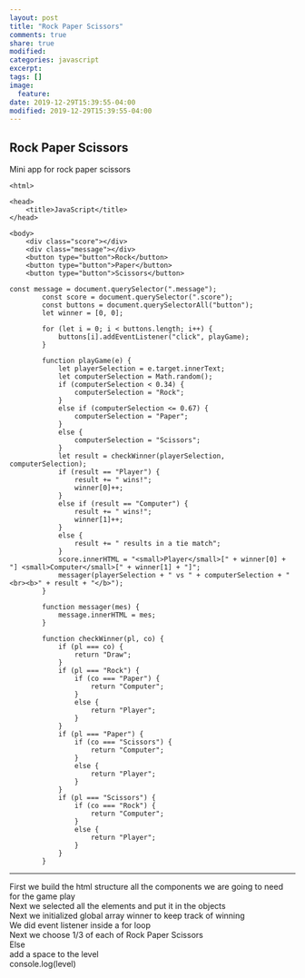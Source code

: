 ```yaml
---
layout: post
title: "Rock Paper Scissors"
comments: true
share: true
modified:
categories: javascript
excerpt:
tags: []
image:
  feature:
date: 2019-12-29T15:39:55-04:00
modified: 2019-12-29T15:39:55-04:00
---
```


## Rock Paper Scissors


Mini app for rock paper scissors

~~~
<html>

<head>
    <title>JavaScript</title>
</head>

<body>
    <div class="score"></div>
    <div class="message"></div>
    <button type="button">Rock</button>
    <button type="button">Paper</button>
    <button type="button">Scissors</button>
~~~

~~~
const message = document.querySelector(".message");
        const score = document.querySelector(".score");
        const buttons = document.querySelectorAll("button");
        let winner = [0, 0];

        for (let i = 0; i < buttons.length; i++) {
            buttons[i].addEventListener("click", playGame);
        }

        function playGame(e) {
            let playerSelection = e.target.innerText;
            let computerSelection = Math.random();
            if (computerSelection < 0.34) {
                computerSelection = "Rock";
            }
            else if (computerSelection <= 0.67) {
                computerSelection = "Paper";
            }
            else {
                computerSelection = "Scissors";
            }
            let result = checkWinner(playerSelection, computerSelection);
            if (result == "Player") {
                result += " wins!";
                winner[0]++;
            }
            else if (result == "Computer") {
                result += " wins!";
                winner[1]++;
            }
            else {
                result += " results in a tie match";
            }
            score.innerHTML = "<small>Player</small>[" + winner[0] + "] <small>Computer</small>[" + winner[1] + "]";
            messager(playerSelection + " vs " + computerSelection + "<br><b>" + result + "</b>");
        }

        function messager(mes) {
            message.innerHTML = mes;
        }

        function checkWinner(pl, co) {
            if (pl === co) {
                return "Draw";
            }
            if (pl === "Rock") {
                if (co === "Paper") {
                    return "Computer";
                }
                else {
                    return "Player";
                }
            }
            if (pl === "Paper") {
                if (co === "Scissors") {
                    return "Computer";
                }
                else {
                    return "Player";
                }
            }
            if (pl === "Scissors") {
                if (co === "Rock") {
                    return "Computer";
                }
                else {
                    return "Player";
                }
            }
        }
~~~
___

First we build the html structure all the components we are going to need for the game play<br>
Next we selected all the elements and put it in the objects<br>
Next we initialized global array winner to keep track of winning<br>
We did event listener inside a for loop<br>
Next we choose 1/3 of each of Rock Paper Scissors <br>
Else<br>
add a space to the level<br> 
console.log(level)<br>